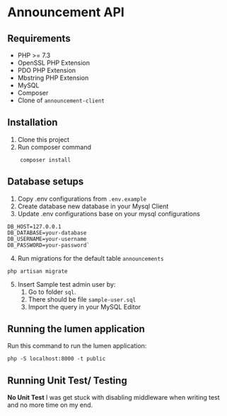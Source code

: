 # Announcement API

## Requirements

* PHP >= 7.3
* OpenSSL PHP Extension
* PDO PHP Extension
* Mbstring PHP Extension
* MySQL
* Composer
* Clone of `announcement-client`

## Installation

1. Clone this project
2. Run composer command
```
    composer install
```

## Database setups
1. Copy .env configurations from `.env.example`
2. Create database new database in your Mysql Client
3. Update .env configurations base on your mysql configurations
```
DB_HOST=127.0.0.1
DB_DATABASE=your-database
DB_USERNAME=your-username
DB_PASSWORD=your-password`
```   

4. Run migrations for the default table `announcements`
```
php artisan migrate
```
5. Insert Sample test admin user by:
    1. Go to folder `sql`.
    2. There should be file `sample-user.sql` 
    3. Import the query in your MySQL Editor
    

## Running the lumen application
Run this command to run the lumen application:
```
php -S localhost:8000 -t public
```

## Running Unit Test/ Testing
**No Unit Test** I was get stuck with disabling middleware when writing test and no more time on my end.

```
